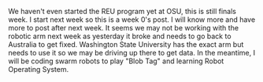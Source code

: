 We haven't even started the REU program yet at OSU, this is still finals week. I start next week so this is a week 0's post. I will know more and have more to post after next week. It seems we may not be working with the robotic arm next week as yesterday it broke and needs to go back to Australia to get fixed. Washington State University has the exact arm but needs to use it so we may be driving up there to get data. In the meantime, I will be coding swarm robots to play "Blob Tag" and learning Robot Operating System.
